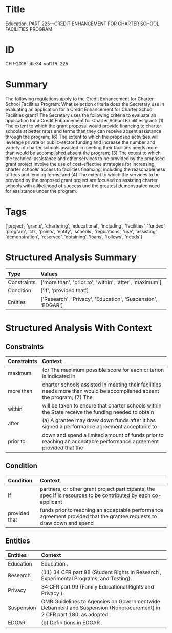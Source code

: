 # Title

 Education. PART 225—CREDIT ENHANCEMENT FOR CHARTER SCHOOL FACILITIES PROGRAM


# ID

 CFR-2018-title34-vol1.Pt. 225


# Summary

The following regulations apply to the Credit Enhancement for Charter School Facilities Program:
What selection criteria does the Secretary use in evaluating an application for a Credit Enhancement for Charter School Facilities grant?
The Secretary uses the following criteria to evaluate an application for a Credit Enhancement for Charter School Facilities grant:
(1) The extent to which the grant proposal would provide financing to charter schools at better rates and terms than they can receive absent assistance through the program;
(6) The extent to which the proposed activities will leverage private or public-sector funding and increase the number and variety of charter schools assisted in meeting their facilities needs more than would be accomplished absent the program;
(3) The extent to which the technical assistance and other services to be provided by the proposed grant project involve the use of cost-effective strategies for increasing charter schools' access to facilities financing, including the reasonableness of fees and lending terms; and
(4) The extent to which the services to be provided by the proposed grant project are focused on assisting charter schools with a likelihood of success and the greatest demonstrated need for assistance under the program.


# Tags

['project', 'grants', 'chartering', 'educational', 'including', 'facilities', 'funded', 'program', 'cfr', 'points', 'entity', 'schools', 'regulations', 'use', 'assisting', 'demonstration', 'reserved', 'obtaining', 'loans', 'follows', 'needs']


# Structured Analysis Summary

| Type        | Values                                                      |
|:------------|:------------------------------------------------------------|
| Constraints | ['more than', 'prior to', 'within', 'after', 'maximum']     |
| Condition   | ['if', 'provided that']                                     |
| Entities    | ['Research', 'Privacy', 'Education', 'Suspension', 'EDGAR'] |


# Structured Analysis With Context

 


## Constraints

| Constraints   | Context                                                                                                                |
|:--------------|:-----------------------------------------------------------------------------------------------------------------------|
| maximum       | (c) The  maximum possible score for each criterion is indicated in                                                     |
| more than     | charter schools assisted in meeting their facilities needs more than would be accomplished absent the program; (7) The |
| within        | will be taken to ensure that charter schools within the State receive the funding needed to obtain                     |
| after         | (a) A grantee may draw down funds  after it has signed a performance agreement acceptable to                           |
| prior to      | down and spend a limited amount of funds prior to reaching an acceptable performance agreement provided that the       |


## Condition

| Condition     | Context                                                                                                               |
|:--------------|:----------------------------------------------------------------------------------------------------------------------|
| if            | partners, or other grant project participants, the spec if ic resources to be contributed by each co-applicant        |
| provided that | funds prior to reaching an acceptable performance agreement provided that the grantee requests to draw down and spend |


## Entities

| Entities   | Context                                                                                                              |
|:-----------|:---------------------------------------------------------------------------------------------------------------------|
| Education  | Education .                                                                                                          |
| Research   | (11) 34 CFR part 98 (Student Rights in  Research , Experimental Programs, and Testing).                              |
| Privacy    | 34 CFR part 99 (Family Educational Rights and Privacy ).                                                             |
| Suspension | OMB Guidelines to Agencies on Governmentwide Debarment and Suspension (Nonprocurement) in 2 CFR part 180, as adopted |
| EDGAR      | (b) Definitions in  EDGAR .                                                                                          |


